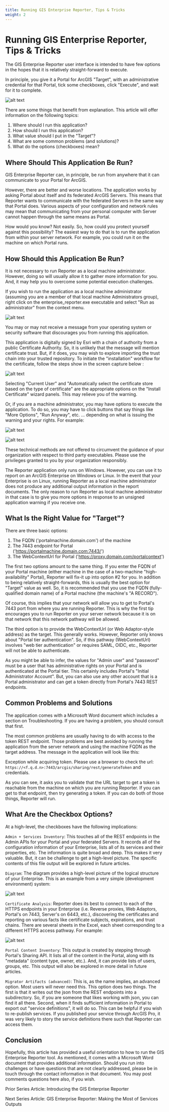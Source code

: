 ```yaml
---
title: Running GIS Enterprise Reporter, Tips & Tricks
weight: 2 
---
```

# Running GIS Enterprise Reporter, Tips & Tricks

The GIS Enterprise Reporter user interface is intended to have few options in the hopes that it is relatively straight-forward to execute. 

In principle, you give it a Portal for ArcGIS "Target", with an administrative credential for that Portal, tick some checkboxes, click "Execute", and wait for it to complete.  

![alt text](images/image.png)

There are some things that benefit from explanation.  This article will offer information on the following topics:

1. Where should I run this application?
2. How should I run this application?
3. What value should I put in the "Target"?
4. What are some common problems (and solutions)?
5. What do the options (checkboxes) mean?

## Where Should This Application Be Run?

GIS Enterprise Reporter can, in principle, be run from anywhere that it can communicate to your Portal for ArcGIS. 

However, there are better and worse locations.  The application works by asking Portal about itself and its federated ArcGIS Servers.  This means that Reporter wants to communicate with the federated Servers in the same way that Portal does.  Various aspects of your configuration and network rules may mean that communicating from your personal computer with Server cannot happen through the same means as Portal. 

How would you know?  Not easily.  So, how could you protect yourself against this possibility?  The easiest way to do that is to run the application from within your server network.  For example, you could run it on the machine on which Portal runs.

## How Should this Application Be Run?

It is not necessary to run Reporter as a local machine administrator.  However, doing so will usually allow it to gather more information for you.  And, it may help you to overcome some potential execution challenges.

If you wish to run the application as a local machine administrator (assuming you are a member of that local machine Administrators group), right click on the enterprise_reporter.exe executable and select "Run as administrator" from the context menu.

![alt text](images/image-3.png)

You may or may not receive a message from your operating system or security software that discourages you from running this application. 

This application is digitally signed by Esri with a chain of authority from a public Certificate Authority.  So, it is unlikely that the message will mention certificate trust.  But, if it does, you may wish to explore importing the trust chain into your trusted repository.  To initiate the "installation" workflow for the certificate, follow the steps show in the screen capture below :

![alt text](images/image-2.png)


Selecting "Current User" and "Automatically select the certificate store based on the type of certificate" are the appropriate options on the "Install Certificate" wizard panels.  This may relieve you of the warning.

Or, if you are a machine administrator, you may have options to execute the application.  To do so, you may have to click buttons that say things like "More Options", "Run Anyway", etc. ... depending on what is issuing the warning and your rights.  For example:

![alt text](images/image-1.png)

![alt text](images/image-4.png)

These technical methods are not offered to circumvent the guidance of your organization with respect to third party executables.  Please use the privileges granted to you by your organization responsibly.  

The Reporter application only runs on Windows.  However, you can use it to report on an ArcGIS Enterprise on Windows or Linux.  In the event that your Enterprise is on Linux, running Reporter as a local machine administrator does not produce any additional output information in the report documents.  The only reason to run Reporter as local machine administrator in that case is to give you more options in response to an unsigned application warning if you receive one.

## What Is the Right Value for "Target"?

There are three basic options:

 1. The FQDN ('portalmachine.domain.com') of the machine
 2. The 7443 endpoint for Portal ('https://portalmachine.domain.com:7443/')
 3. The WebContextUrl for Portal ('https://proxy.domain.com/portalcontext')

The first two options amount to the same thing.  If you enter the FQDN of your Portal machine (either machine in the case of a two-machine "high-availability" Portal), Reporter will fix-it up into option #2 for you.  In addition to being relatively straight-forwards, this is usually the best option for "Target" value as well.  So, it is recommended that you use the FQDN (fully-qualified domain name) of a Portal machine (the machine's "A RECORD").

Of course, this implies that your network will allow you to get to Portal's 7443 port from where you are running Reporter.  This is why the first tip encourages you to run Reporter on your server network because it is on that network that this network pathway will be allowed.

The third option is to provide the WebContextUrl (or Web Adaptor-style address) as the target.  This generally works.  However, Reporter only knows about "Portal tier authentication".  So, if this pathway (WebContextUrl) involves "web tier authentication" or requires SAML, OIDC, etc., Reporter will not be able to authenticate.  

As you might be able to infer, the values for "Admin user" and "password" must be a user that has administrative rights on your Portal and is authenticated at the Portal tier.  This certainly includes Portal's "Initial Administrator Account".  But, you can also use any other account that is a Portal administrator and can get a token directly from Portal's 7443 REST endpoints.

## Common Problems and Solutions

The application comes with a Microsoft Word document which includes a section on Troubleshooting.  If you are having a problem, you should consult that first.  

The most common problems are usually having to do with access to the token REST endpoint.  Those problems are best avoided by running the application from the server network and using the machine FQDN as the target address.  The message in the application will look like this:

Exception while acquiring token. Please use a browser to check the url: `https://<f.q.d.n>:7443/arcgis/sharing/rest/generateToken` and credentials.

As you can see, it asks you to validate that the URL target to get a token is reachable from the machine on which you are running Reporter.  If you can get to that endpoint, then try generating a token.  If you can do both of those things, Reporter will run.

## What Are the Checkbox Options?

At a high-level, the checkboxes have the following implications:

`Admin + Services Inventory`: This touches all of the REST endpoints in the Admin APIs for your Portal and your federated Servers.  It records all of the configuration information of your Enterprise, lists all of its services and their properties, etc.  The information is quite broad and deep. This makes it very valuable.  But, it can be challenge to get a high-level picture.  The specific contents of this file output will be explored in future articles.

`Diagram`: The diagram provides a high-level picture of the logical structure of your Enterprise.  This is an example from a very simple (development environment) system:

![alt text](images/image-5.png)

`Certificate Analysis`: Reporter does its best to connect to each of the HTTPS endpoints in your Enterprise (i.e. Reverse proxies, Web Adaptors, Portal's on 7443, Server's on 6443, etc.), discovering the certificates and reporting on various facts like certificate subjects, expirations, and trust chains.  There are several sheets in the Excel, each sheet corresponding to a different HTTPS access pathway.  For example:

![alt text](images/image-6.png)

`Portal Content Inventory`:  This output is created by stepping through Portal's Sharing API.  It lists all of the content in the Portal, along with its "metadata" (content type, owner, etc.).  And, it can provide lists of users, groups, etc.  This output will also be explored in more detail in future articles.

`Migrator Artifacts (advanced)`:  This is, as the name implies, an advanced option.  Most users will never need this.  This option does two things.  The first is that it writes out the json from the REST endpoints into a subdirectory.  So, if you are someone that likes working with json, you can find it all there.  Second, when it finds sufficient information in Portal to export out "service definitions", it will do so.  This can be helpful if you wish to re-publish services.  If you published your service through ArcGIS Pro, it was very likely to story the service definitions there such that Reporter can access them.  

## Conclusion

Hopefully, this article has provided a useful orientation to how to run the GIS Enterprise Reporter tool.  As mentioned, it comes with a Microsoft Word document that provides additional information.  Should you run into challenges or have questions that are not clearly addressed, please be in touch through the contact information in that document.  You may post comments questions here also, if you wish.

Prior Series Article: Introducing the GIS Enterprise Reporter

Next Series Article: GIS Enterprise Reporter: Making the Most of Services Outputs